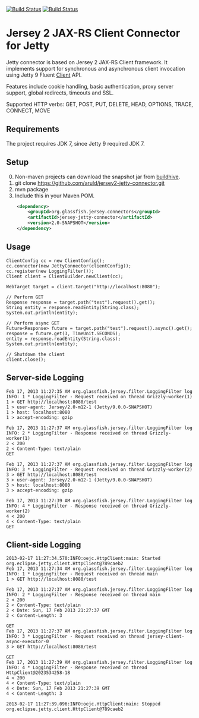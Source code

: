 [![Build Status](https://travis-ci.org/aruld/jersey2-jetty-connector.png)](https://travis-ci.org/aruld/jersey2-jetty-connector)
[![Build Status](https://buildhive.cloudbees.com/job/aruld/job/jersey2-jetty-connector/org.glassfish.jersey.connectors$jersey-jetty-connector/badge/icon)](https://buildhive.cloudbees.com/job/aruld/job/jersey2-jetty-connector/org.glassfish.jersey.connectors$jersey-jetty-connector/)

Jersey 2 JAX-RS Client Connector for Jetty
===============================

Jetty connector is based on Jersey 2 JAX-RS Client framework. It implements support for synchronous and
asynchronous client invocation using Jetty 9 Fluent [Client](http://www.eclipse.org/jetty/documentation/current/clients.html) API.

Features include cookie handling, basic authentication, proxy server support, global redirects, timeouts and SSL.

Supported HTTP verbs: GET, POST, PUT, DELETE, HEAD, OPTIONS, TRACE, CONNECT, MOVE

Requirements
----

The project requires JDK 7, since Jetty 9 required JDK 7.

Setup
-----

0. Non-maven projects can download the snapshot jar from [buildhive](https://buildhive.cloudbees.com/job/aruld/job/jersey2-jetty-connector/org.glassfish.jersey.connectors$jersey-jetty-connector/lastSuccessfulBuild/artifact/).
1. git clone https://github.com/aruld/jersey2-jetty-connector.git
2. mvn package
3. Include this in your Maven POM.

```xml
    <dependency>
        <groupId>org.glassfish.jersey.connectors</groupId>
        <artifactId>jersey-jetty-connector</artifactId>
        <version>2.0-SNAPSHOT</version>
    </dependency>
```


Usage
-----

    ClientConfig cc = new ClientConfig();
    cc.connector(new JettyConnector(clientConfig));
    cc.register(new LoggingFilter());
    Client client = ClientBuilder.newClient(cc);

    WebTarget target = client.target("http://localhost:8080");

    // Perform GET
    Response response = target.path("test").request().get();
    String entity = response.readEntity(String.class);
    System.out.println(entity);

    // Perform async GET
    Future<Response> future = target.path("test").request().async().get();
    response = future.get(3, TimeUnit.SECONDS);
    entity = response.readEntity(String.class);
    System.out.println(entity);

    // Shutdown the client
    client.close();


Server-side Logging
------

    Feb 17, 2013 11:27:35 AM org.glassfish.jersey.filter.LoggingFilter log
    INFO: 1 * LoggingFilter - Request received on thread Grizzly-worker(1)
    1 > GET http://localhost:8080/test
    1 > user-agent: Jersey/2.0-m12-1 (Jetty/9.0.0-SNAPSHOT)
    1 > host: localhost:8080
    1 > accept-encoding: gzip

    Feb 17, 2013 11:27:37 AM org.glassfish.jersey.filter.LoggingFilter log
    INFO: 2 * LoggingFilter - Response received on thread Grizzly-worker(1)
    2 < 200
    2 < Content-Type: text/plain
    GET

    Feb 17, 2013 11:27:37 AM org.glassfish.jersey.filter.LoggingFilter log
    INFO: 3 * LoggingFilter - Request received on thread Grizzly-worker(2)
    3 > GET http://localhost:8080/test
    3 > user-agent: Jersey/2.0-m12-1 (Jetty/9.0.0-SNAPSHOT)
    3 > host: localhost:8080
    3 > accept-encoding: gzip

    Feb 17, 2013 11:27:39 AM org.glassfish.jersey.filter.LoggingFilter log
    INFO: 4 * LoggingFilter - Response received on thread Grizzly-worker(2)
    4 < 200
    4 < Content-Type: text/plain
    GET

Client-side Logging
------

    2013-02-17 11:27:34.570:INFO:oejc.HttpClient:main: Started org.eclipse.jetty.client.HttpClient@789caeb2
    Feb 17, 2013 11:27:34 AM org.glassfish.jersey.filter.LoggingFilter log
    INFO: 1 * LoggingFilter - Request received on thread main
    1 > GET http://localhost:8080/test

    Feb 17, 2013 11:27:37 AM org.glassfish.jersey.filter.LoggingFilter log
    INFO: 2 * LoggingFilter - Response received on thread main
    2 < 200
    2 < Content-Type: text/plain
    2 < Date: Sun, 17 Feb 2013 21:27:37 GMT
    2 < Content-Length: 3

    GET
    Feb 17, 2013 11:27:37 AM org.glassfish.jersey.filter.LoggingFilter log
    INFO: 3 * LoggingFilter - Request received on thread jersey-client-async-executor-0
    3 > GET http://localhost:8080/test

    GET
    Feb 17, 2013 11:27:39 AM org.glassfish.jersey.filter.LoggingFilter log
    INFO: 4 * LoggingFilter - Response received on thread HttpClient@2023534258-18
    4 < 200
    4 < Content-Type: text/plain
    4 < Date: Sun, 17 Feb 2013 21:27:39 GMT
    4 < Content-Length: 3

    2013-02-17 11:27:39.096:INFO:oejc.HttpClient:main: Stopped org.eclipse.jetty.client.HttpClient@789caeb2